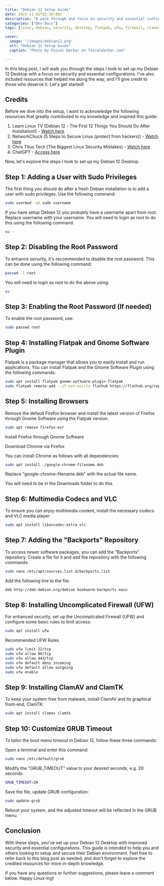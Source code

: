 ```yaml
---
title: "Debian 12 Setup Guide"
date: 2023-11-01T02:30:00Z
description: "A walk through and focus on security and essential configurations"
categories: ["Dev Docs"]
tags: [linux, debian, security, desktop, flatpak, ufw, firewall, clamav]

cover:
  image: "/images/debian12.png"
  alt: "Debian 12 Setup Guide"
  caption: "Photo by Faisal Darbar on faisaldarbar.com"

---
```


In this blog post, I will walk you through the steps I took to set up my Debian 12 Desktop with a focus on security and essential configurations. I've also included resources that helped me along the way, and I'll give credit to those who deserve it. Let's get started!

## Credits

Before we dive into the setup, I want to acknowledge the following resources that greatly contributed to my knowledge and inspired this guide:

1. Learn Linux TV (Debian 12 - The First 12 Things You Should Do After Installation!) - <a href="https://youtu.be/K72XJHurdUY" target="_blank">Watch here</a>
2. NetworkChuck (5 Steps to Secure Linux (protect from hackers)) - <a href="https://youtu.be/ZhMw53Ud2tY" target="_blank">Watch here</a>
3. Chris Titus Tech (The Biggest Linux Security Mistakes) - <a href="https://youtu.be/QxNsyrftJ8I" target="_blank">Watch here</a>
4. ChatGPT - <a href="https://chat.openai.com" target="_blank">Access here</a> 

Now, let's explore the steps I took to set up my Debian 12 Desktop.

## Step 1: Adding a User with Sudo Privileges

The first thing you should do after a fresh Debian installation is to add a user with sudo privileges. Use the following command:

```bash
sudo usermod -aG sudo username
```
If you have setup Debian 12 you probably have a username apart from root. Replace username with your username. You will need to login as root to do this using the following command.

```bash
su -
```

## Step 2: Disabling the Root Password

To enhance security, it's recommended to disable the root password. This can be done using the following command:

```bash
passwd -l root
```

You will need to login as root to do the above using:

```bash
su -
```

## Step 3: Enabling the Root Password (If needed)

To enable the root password, use:

```bash
sudo passwd root
```

## Step 4: Installing Flatpak and Gnome Software Plugin

Flatpak is a package manager that allows you to easily install and run applications. You can install Flatpak and the Gnome Software Plugin using the following commands:

```bash
sudo apt install flatpak gnome-software-plugin-flatpak
sudo flatpak remote-add --if-not-exists flathub https://flathub.org/repo/flathub.flatpakrepo
```

## Step 5: Installing Browsers

Remove the default Firefox browser and install the latest version of Firefox through Gnome Software using the Flatpak version. 

```bash
sudo apt remove firefox-esr
```
Install Firefox through Gnome Software

Download Chrome via Firefox

You can install Chrome as follows with all dependencies:

```bash
sudo apt install ./google-chrome-filename.deb
```

Replace "google-chrome-filename.deb" with the actual file name.

You will need to be in the Downloads folder to do this.

## Step 6: Multimedia Codecs and VLC

To ensure you can enjoy multimedia content, install the necessary codecs and VLC media player:

```bash
sudo apt install libavcodec-extra vlc
```

## Step 7: Adding the "Backports" Repository

To access newer software packages, you can add the "Backports" repository. Create a file for it and add the repository with the following commands:

```bash
sudo nano /etc/apt/sources.list.d/backports.list
```

Add the following line to the file.

```bash
deb http://deb.debian.org/debian bookworm-backports main
```

## Step 8: Installing Uncomplicated Firewall (UFW)

For enhanced security, set up the Uncomplicated Firewall (UFW) and configure some basic rules to limit access:

```bash
sudo apt install ufw
```
Recommended UFW Rules

```bash
sudo ufw limit 22/tcp
sudo ufw allow 80/tcp
sudo ufw allow 443/tcp
sudo ufw default deny incoming
sudo ufw default allow outgoing
sudo ufw enable
```

## Step 9: Installing ClamAV and ClamTK

To keep your system free from malware, install ClamAV and its graphical front-end, ClamTK:

```bash
sudo apt install clamav clamtk
```

## Step 10: Customize GRUB Timeout

To tailor the boot menu timeout in Debian 12, follow these three commands:

Open a terminal and enter this command:

```bash
sudo nano /etc/default/grub
```

Modify the "GRUB_TIMEOUT" value to your desired seconds, e.g. 20 seconds:

```bash
GRUB_TIMEOUT=20
```

Save the file, update GRUB configuration:

```bash
sudo update-grub
```

Reboot your system, and the adjusted timeout will be reflected in the GRUB menu.

## Conclusion

With these steps, you've set up your Debian 12 Desktop with improved security and essential configurations. This guide is intended to help you and others looking to setup and secure their Debian environment. Feel free to refer back to this blog post as needed, and don't forget to explore the credited resources for more in-depth knowledge.

If you have any questions or further suggestions, please leave a comment below. Happy Linux-ing!
